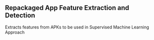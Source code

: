 ## Repackaged App Feature Extraction and Detection

Extracts features from APKs to be used in Supervised Machine Learning Approach
